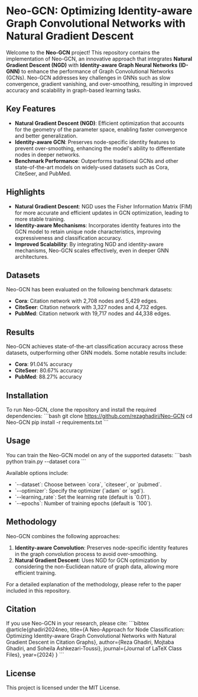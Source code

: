 
# Neo-GCN: Optimizing Identity-aware Graph Convolutional Networks with Natural Gradient Descent

Welcome to the **Neo-GCN** project! This repository contains the implementation of Neo-GCN, an innovative approach that integrates **Natural Gradient Descent (NGD)** with **Identity-aware Graph Neural Networks (ID-GNN)** to enhance the performance of Graph Convolutional Networks (GCNs). Neo-GCN addresses key challenges in GNNs such as slow convergence, gradient vanishing, and over-smoothing, resulting in improved accuracy and scalability in graph-based learning tasks.

## Key Features
- **Natural Gradient Descent (NGD)**: Efficient optimization that accounts for the geometry of the parameter space, enabling faster convergence and better generalization.
- **Identity-aware GCN**: Preserves node-specific identity features to prevent over-smoothing, enhancing the model's ability to differentiate nodes in deeper networks.
- **Benchmark Performance**: Outperforms traditional GCNs and other state-of-the-art models on widely-used datasets such as Cora, CiteSeer, and PubMed.

## Highlights
- **Natural Gradient Descent**: NGD uses the Fisher Information Matrix (FIM) for more accurate and efficient updates in GCN optimization, leading to more stable training.
- **Identity-aware Mechanisms**: Incorporates identity features into the GCN model to retain unique node characteristics, improving expressiveness and classification accuracy.
- **Improved Scalability**: By integrating NGD and identity-aware mechanisms, Neo-GCN scales effectively, even in deeper GNN architectures.

## Datasets
Neo-GCN has been evaluated on the following benchmark datasets:
- **Cora**: Citation network with 2,708 nodes and 5,429 edges.
- **CiteSeer**: Citation network with 3,327 nodes and 4,732 edges.
- **PubMed**: Citation network with 19,717 nodes and 44,338 edges.

## Results
Neo-GCN achieves state-of-the-art classification accuracy across these datasets, outperforming other GNN models. Some notable results include:
- **Cora**: 91.04% accuracy
- **CiteSeer**: 80.67% accuracy
- **PubMed**: 88.27% accuracy

## Installation
To run Neo-GCN, clone the repository and install the required dependencies:
\`\`\`bash
git clone https://github.com/rezaghadiri/Neo-GCN
cd Neo-GCN
pip install -r requirements.txt
\`\`\`

## Usage
You can train the Neo-GCN model on any of the supported datasets:
\`\`\`bash
python train.py --dataset cora
\`\`\`

Available options include:
- \`--dataset\`: Choose between \`cora\`, \`citeseer\`, or \`pubmed\`.
- \`--optimizer\`: Specify the optimizer (\`adam\` or \`sgd\`).
- \`--learning_rate\`: Set the learning rate (default is \`0.01\`).
- \`--epochs\`: Number of training epochs (default is \`100\`).

## Methodology
Neo-GCN combines the following approaches:
1. **Identity-aware Convolution**: Preserves node-specific identity features in the graph convolution process to avoid over-smoothing.
2. **Natural Gradient Descent**: Uses NGD for GCN optimization by considering the non-Euclidean nature of graph data, allowing more efficient training.

For a detailed explanation of the methodology, please refer to the paper included in this repository.

## Citation
If you use Neo-GCN in your research, please cite:
\`\`\`bibtex
@article{ghadiri2024neo,
  title={A Neo-Approach for Node Classification: Optimizing Identity-aware Graph Convolutional Networks with Natural Gradient Descent in Citation Graphs},
  author={Reza Ghadiri, Mojtaba Ghadiri, and Soheila Ashkezari-Toussi},
  journal={Journal of LaTeX Class Files},
  year={2024}
}
\`\`\`

## License
This project is licensed under the MIT License.
